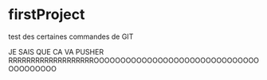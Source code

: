# firstProject
test des certaines commandes de GIT

JE SAIS QUE CA VA PUSHER RRRRRRRRRRRRRRRRRRROOOOOOOOOOOOOOOOOOOOOOOOOOOOOOOOOOOOOOOO
